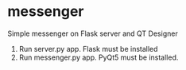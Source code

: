# messenger
Simple messenger on Flask server and QT Designer

1. Run server.py app. Flask must be installed
2. Run messenger.py app. PyQt5 must be installed.
